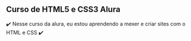 ## Curso de HTML5 e CSS3 Alura

:heavy_check_mark: Nesse curso da alura, eu estou aprendendo a mexer e criar sites com o HTML e CSS :heavy_check_mark:

